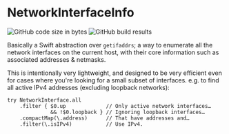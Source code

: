 # NetworkInterfaceInfo

![GitHub code size in bytes](https://img.shields.io/github/languages/code-size/wadetregaskis/NetworkInterfaceInfo.svg)
![GitHub build results](https://github.com/wadetregaskis/NetworkInterfaceInfo/actions/workflows/swift.yml/badge.svg)

Basically a Swift abstraction over `getifaddrs`; a way to enumerate all the network interfaces on the current host, with their core information such as associated addresses & netmasks.

This is intentionally very lightweight, and designed to be very efficient even for cases where you're looking for a small subset of interfaces.  e.g. to find all active IPv4 addresses (excluding loopback networks):

```
try NetworkInterface.all
    .filter { $0.up             // Only active network interfaces…
              && !$0.loopback } // Ignoring loopback interfaces…
    .compactMap(\.address)      // That have addresses and…
    .filter(\.isIPv4)           // Use IPv4.
```
